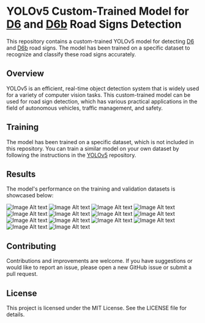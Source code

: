 # YOLOv5 Custom-Trained Model for [D6](https://pl.m.wikipedia.org/wiki/Plik:PL_road_sign_D-6.svg) and [D6b](https://pl.m.wikipedia.org/wiki/Plik:PL_road_sign_D-6b.svg) Road Signs Detection
This repository contains a custom-trained YOLOv5 model for detecting [D6](https://pl.m.wikipedia.org/wiki/Plik:PL_road_sign_D-6.svg) and [D6b](https://pl.m.wikipedia.org/wiki/Plik:PL_road_sign_D-6b.svg) road signs. The model has been trained on a specific dataset to recognize and classify these road signs accurately.

## Overview
YOLOv5 is an efficient, real-time object detection system that is widely used for a variety of computer vision tasks. This custom-trained model can be used for road sign detection, which has various practical applications in the field of autonomous vehicles, traffic management, and safety.

## Training
The model has been trained on a specific dataset, which is not included in this repository. You can train a similar model on your own dataset by following the instructions in the [YOLOv5](https://github.com/ultralytics/yolov5) repository.

## Results
The model's performance on the training and validation datasets is showcased below:

![Image Alt text](F1_curve.png)
![Image Alt text](PR_curve.png)
![Image Alt text](P_curve.png)
![Image Alt text](R_curve.png)
![Image Alt text](confusion_matrix.png)
![Image Alt text](labels.jpg)
![Image Alt text](labels_correlogram.jpg)
![Image Alt text](results.png)
![Image Alt text](train_batch0.jpg)
![Image Alt text](train_batch1.jpg)
![Image Alt text](train_batch2.jpg)
![Image Alt text](val_batch0_pred.jpg)
![Image Alt text](val_batch1_labels.jpg)
![Image Alt text](val_batch1_pred.jpg)

## Contributing
Contributions and improvements are welcome. If you have suggestions or would like to report an issue, please open a new GitHub issue or submit a pull request.

## License
This project is licensed under the MIT License. See the LICENSE file for details.
